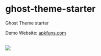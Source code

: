 # ghost-theme-starter
Ghost Theme starter

Demo Website: [apkfuns.com](http://apkfuns.com) <br/><br/>

<img src="http://qiniu.apkfuns.com/MacHi%202017-04-07%2020-39-11.png" style="max-width:600px;"/>